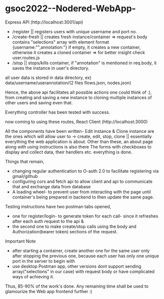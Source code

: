 # gsoc2022--Nodered-WebApp-

Express API (http://localhost:3001/api)
- /register || registers users with unique username and port no.
- /create-fresh || creates fresh instance/container => request's body contains "selections" array with element format {username:"",annotation:"}
  if empty, it creates a new container, otherwise it creates a cloned container => for better insight check user.routes.js
- /stop || stops/kills container, if "annotation" is mentioned in req.body, it saves the instance in user's directory.

all user data is stored in data directory, ex) data/username/userannotation/(2 files flows.json, nodes.json)

Hence, the above api facilitates all possible actions one could think of :), from creating and saving a new instance to cloning multiple instances of other users and saving even that.


Everything controller has been tested with success.

now coming to using these routes,
React Client (http://localhost:3000)

All the components have been written- Edit instance & Clone instance are the ones which will allow user to -> create, edit, stop, clone || essentially everything the web application is about.
Other than these, an about page along with using instructions is also there
The forms with checkboxes to display and collect data, their handlers etc. everything is done.

Things that remain,
- changing regular authentication to O-auth 2.0 to facilitate registering via gmail/github
- configuring cors and fetch api to allow client and api to communicate that and exchange data from database
- A loading wheel- to prevent user from interacting with the page until container's being prepared in backend to then update the same page.

Testing instructions
have two postman tabs opened, 
- one for register/login- to generate token for each call- since it refreshes after each auth request to the api & 
- the second one to make create/stop calls using the body and Authorization(bearer token) sections of the request.

Important Note 
- after starting a container, create another one for the same user only after stopping the previous one, because each user has only one unique port in the server to begin with
- use desktop Postman app, other versions dont support sending array("selections" in our case) with request body or have complicated ways of achieving it.

Thus, 85-90% of the work's done. Any remaining time shall be used to glamourize the Web app frontend further :)
